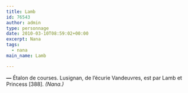 ```yaml
---
title: Lamb
id: 76543
author: admin
type: personnage
date: 2010-03-10T08:59:02+00:00
excerpt: Nana
tags:
  - nana
main_name: Lamb

---
```

**—** Étalon de courses. Lusignan, de l&rsquo;écurie Vandeuvres, est par Lamb et Princess [388]. _(Nana.)_